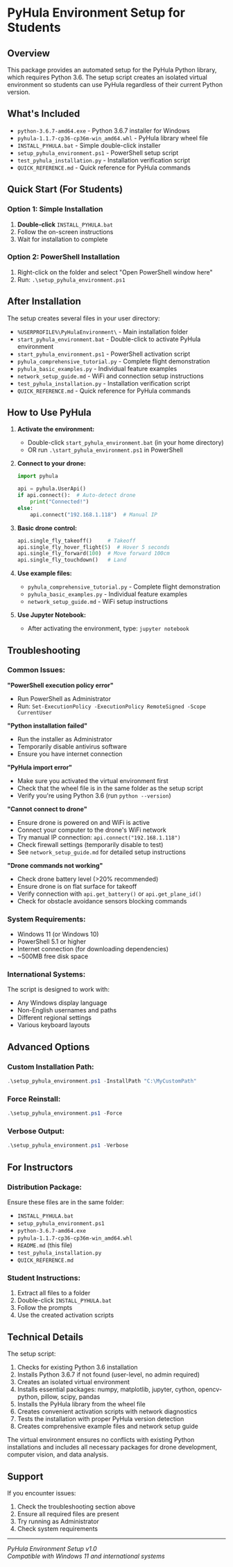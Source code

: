 # PyHula Environment Setup for Students

## Overview
This package provides an automated setup for the PyHula Python library, which requires Python 3.6. The setup script creates an isolated virtual environment so students can use PyHula regardless of their current Python version.

## What's Included
- `python-3.6.7-amd64.exe` - Python 3.6.7 installer for Windows
- `pyhula-1.1.7-cp36-cp36m-win_amd64.whl` - PyHula library wheel file
- `INSTALL_PYHULA.bat` - Simple double-click installer
- `setup_pyhula_environment.ps1` - PowerShell setup script
- `test_pyhula_installation.py` - Installation verification script
- `QUICK_REFERENCE.md` - Quick reference for PyHula commands

## Quick Start (For Students)

### Option 1: Simple Installation
1. **Double-click** `INSTALL_PYHULA.bat`
2. Follow the on-screen instructions
3. Wait for installation to complete

### Option 2: PowerShell Installation
1. Right-click on the folder and select "Open PowerShell window here"
2. Run: `.\setup_pyhula_environment.ps1`

## After Installation

The setup creates several files in your user directory:
- `%USERPROFILE%\PyHulaEnvironment\` - Main installation folder
- `start_pyhula_environment.bat` - Double-click to activate PyHula environment
- `start_pyhula_environment.ps1` - PowerShell activation script
- `pyhula_comprehensive_tutorial.py` - Complete flight demonstration
- `pyhula_basic_examples.py` - Individual feature examples  
- `network_setup_guide.md` - WiFi and connection setup instructions
- `test_pyhula_installation.py` - Installation verification script
- `QUICK_REFERENCE.md` - Quick reference for PyHula commands

## How to Use PyHula

1. **Activate the environment:**
   - Double-click `start_pyhula_environment.bat` (in your home directory)
   - OR run `.\start_pyhula_environment.ps1` in PowerShell

2. **Connect to your drone:**
   ```python
   import pyhula
   
   api = pyhula.UserApi()
   if api.connect():  # Auto-detect drone
       print("Connected!")
   else:
       api.connect("192.168.1.118")  # Manual IP
   ```

3. **Basic drone control:**
   ```python
   api.single_fly_takeoff()     # Takeoff
   api.single_fly_hover_flight(5)  # Hover 5 seconds
   api.single_fly_forward(100)  # Move forward 100cm
   api.single_fly_touchdown()   # Land
   ```

4. **Use example files:**
   - `pyhula_comprehensive_tutorial.py` - Complete flight demonstration
   - `pyhula_basic_examples.py` - Individual feature examples
   - `network_setup_guide.md` - WiFi setup instructions

5. **Use Jupyter Notebook:**
   - After activating the environment, type: `jupyter notebook`

## Troubleshooting

### Common Issues:

**"PowerShell execution policy error"**
- Run PowerShell as Administrator
- Run: `Set-ExecutionPolicy -ExecutionPolicy RemoteSigned -Scope CurrentUser`

**"Python installation failed"**
- Run the installer as Administrator
- Temporarily disable antivirus software
- Ensure you have internet connection

**"PyHula import error"**
- Make sure you activated the virtual environment first
- Check that the wheel file is in the same folder as the setup script
- Verify you're using Python 3.6 (run `python --version`)

**"Cannot connect to drone"**
- Ensure drone is powered on and WiFi is active
- Connect your computer to the drone's WiFi network
- Try manual IP connection: `api.connect("192.168.1.118")`
- Check firewall settings (temporarily disable to test)
- See `network_setup_guide.md` for detailed setup instructions

**"Drone commands not working"**
- Check drone battery level (>20% recommended)
- Ensure drone is on flat surface for takeoff
- Verify connection with `api.get_battery()` or `api.get_plane_id()`
- Check for obstacle avoidance sensors blocking commands

### System Requirements:
- Windows 11 (or Windows 10)
- PowerShell 5.1 or higher
- Internet connection (for downloading dependencies)
- ~500MB free disk space

### International Systems:
The script is designed to work with:
- Any Windows display language
- Non-English usernames and paths
- Different regional settings
- Various keyboard layouts

## Advanced Options

### Custom Installation Path:
```powershell
.\setup_pyhula_environment.ps1 -InstallPath "C:\MyCustomPath"
```

### Force Reinstall:
```powershell
.\setup_pyhula_environment.ps1 -Force
```

### Verbose Output:
```powershell
.\setup_pyhula_environment.ps1 -Verbose
```

## For Instructors

### Distribution Package:
Ensure these files are in the same folder:
- `INSTALL_PYHULA.bat`
- `setup_pyhula_environment.ps1`
- `python-3.6.7-amd64.exe`
- `pyhula-1.1.7-cp36-cp36m-win_amd64.whl`
- `README.md` (this file)
- `test_pyhula_installation.py`
- `QUICK_REFERENCE.md`

### Student Instructions:
1. Extract all files to a folder
2. Double-click `INSTALL_PYHULA.bat`
3. Follow the prompts
4. Use the created activation scripts

## Technical Details

The setup script:
1. Checks for existing Python 3.6 installation
2. Installs Python 3.6.7 if not found (user-level, no admin required)
3. Creates an isolated virtual environment
4. Installs essential packages: numpy, matplotlib, jupyter, cython, opencv-python, pillow, scipy, pandas
5. Installs the PyHula library from the wheel file
6. Creates convenient activation scripts with network diagnostics
7. Tests the installation with proper PyHula version detection
8. Creates comprehensive example files and network setup guide

The virtual environment ensures no conflicts with existing Python installations and includes all necessary packages for drone development, computer vision, and data analysis.

## Support

If you encounter issues:
1. Check the troubleshooting section above
2. Ensure all required files are present
3. Try running as Administrator
4. Check system requirements

---
*PyHula Environment Setup v1.0*  
*Compatible with Windows 11 and international systems*
